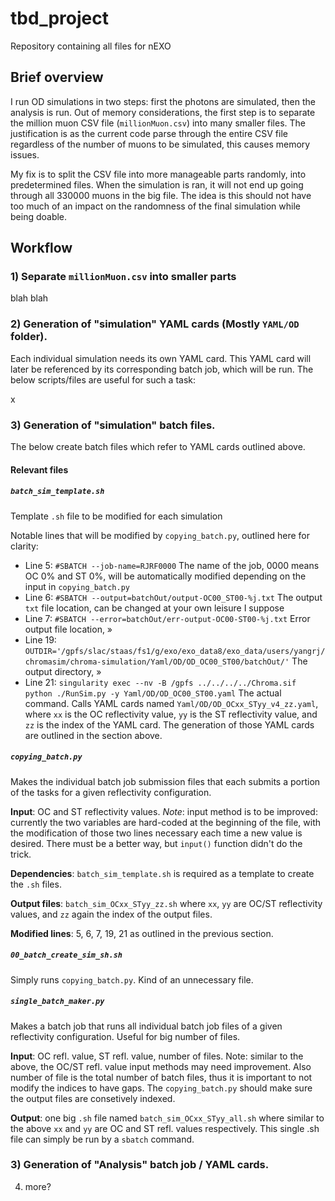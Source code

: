 # tbd_project

Repository containing all files for nEXO

## Brief overview

I run OD simulations in two steps: first the photons are simulated, then the analysis is run. Out of memory considerations, the first step is to separate the million muon CSV file (```millionMuon.csv```) into many smaller files. The justification is as the current code parse through the entire CSV file regardless of the number of muons to be simulated, this causes memory issues.

My fix is to split the CSV file into more manageable parts randomly, into predetermined files. When the simulation is ran, it will not end up going through all 330000 muons in the big file. The idea is this should not have too much of an impact on the randomness of the final simulation while being doable.

## Workflow

### 1) Separate ```millionMuon.csv``` into smaller parts

blah blah


### 2) Generation of "simulation" YAML cards (Mostly ```YAML/OD``` folder).

Each individual simulation needs its own YAML card. This YAML card will later be referenced by its corresponding batch job, which will be run. The below scripts/files are useful for such a task:

x

### 3) Generation of "simulation" batch files.

The below create batch files which refer to YAML cards outlined above.

#### Relevant files

##### ```batch_sim_template.sh``` 

Template ```.sh``` file to be modified for each simulation

Notable lines that will be modified by ```copying_batch.py```, outlined here for clarity:
- Line 5: ```#SBATCH --job-name=RJRF0000``` The name of the job, 0000 means OC 0% and ST 0%, will be automatically modified depending on the input in ```copying_batch.py``` 
- Line 6: ```#SBATCH --output=batchOut/output-OC00_ST00-%j.txt``` The output ```txt``` file location, can be changed at your own leisure I suppose
- Line 7: ```#SBATCH --error=batchOut/err-output-OC00-ST00-%j.txt``` Error output file location, »
- Line 19: ```OUTDIR='/gpfs/slac/staas/fs1/g/exo/exo_data8/exo_data/users/yangrj/chromasim/chroma-simulation/Yaml/OD/OD_OC00_ST00/batchOut/'``` The output directory, »
- Line 21: ```singularity exec --nv -B /gpfs ../../../../Chroma.sif python ./RunSim.py -y Yaml/OD/OD_OC00_ST00.yaml``` The actual command. Calls YAML cards named ```Yaml/OD/OD_OCxx_STyy_v4_zz.yaml```, where ```xx``` is the OC reflectivity value, ```yy``` is the ST reflectivity value, and ```zz``` is the index of the YAML card. The generation of those YAML cards are outlined in the section above.

##### ```copying_batch.py```

Makes the individual batch job submission files that each submits a portion of the tasks for a given reflectivity configuration.

**Input**: OC and ST reflectivity values. _Note_: input method is to be improved: currently the two variables are hard-coded at the beginning of the file, with the modification of those two lines necessary each time a new value is desired. There must be a better way, but ```input()``` function didn't do the trick.

**Dependencies**: ```batch_sim_template.sh``` is required as a template to create the ```.sh``` files.

**Output files**: ```batch_sim_OCxx_STyy_zz.sh``` where ```xx```, ```yy``` are OC/ST reflectivity values, and ```zz``` again the index of the output files.

**Modified lines**: 5, 6, 7, 19, 21 as outlined in the previous section.

##### ```00_batch_create_sim_sh.sh```

Simply runs ```copying_batch.py```. Kind of an unnecessary file.

##### ```single_batch_maker.py```

Makes a batch job that runs all individual batch job files of a given reflectivity configuration. Useful for big number of files.

**Input**: OC refl. value, ST refl. value, number of files. Note: similar to the above, the OC/ST refl. value input methods may need improvement. Also number of file is the total number of batch files, thus it is important to not modify the indices to have gaps. The ```copying_batch.py``` should make sure the output files are consetively indexed.

**Output**: one big ```.sh``` file named ```batch_sim_OCxx_STyy_all.sh``` where similar to the above ```xx``` and ```yy``` are OC and ST refl. values respectively. This single .sh file can simply be run by a ```sbatch``` command.

### 3) Generation of "Analysis" batch job / YAML cards.
4) more?



